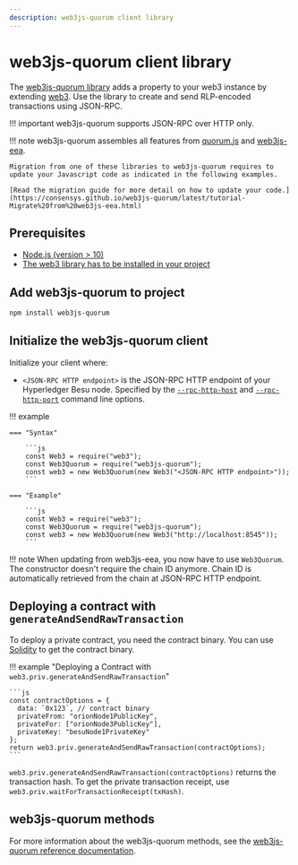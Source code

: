 ```yaml
---
description: web3js-quorum client library
---
```


# web3js-quorum client library

The [web3js-quorum library](https://github.com/ConsenSys/web3js-quorum) adds a property to your web3
instance by extending [web3](https://github.com/ethereum/web3.js/). Use the library to create and
send RLP-encoded transactions using JSON-RPC.

!!! important
    web3js-quorum supports JSON-RPC over HTTP only.

!!! note
    web3js-quorum assembles all features from [quorum.js](https://github.com/ConsenSys/quorum.js) and [web3js-eea](https://github.com/ConsenSys/web3js-eea).

    Migration from one of these libraries to web3js-quorum requires to update your Javascript code as indicated in the following examples.

    [Read the migration guide for more detail on how to update your code.](https://consensys.github.io/web3js-quorum/latest/tutorial-Migrate%20from%20web3js-eea.html)

## Prerequisites

* [Node.js (version > 10)](https://nodejs.org/en/download/)
* [The web3 library has to be installed in your project](https://github.com/ChainSafe/web3.js#installation)

## Add web3js-quorum to project

```bash
npm install web3js-quorum
```

## Initialize the web3js-quorum client

Initialize your client where:

* `<JSON-RPC HTTP endpoint>` is the JSON-RPC HTTP endpoint of your Hyperledger Besu node. Specified
  by the [`--rpc-http-host`](../../../Reference/CLI/CLI-Syntax.md#rpc-http-host) and
  [`--rpc-http-port`](../../../Reference/CLI/CLI-Syntax.md#rpc-http-port) command line options.

!!! example

    === "Syntax"

        ```js
        const Web3 = require("web3");
        const Web3Quorum = require("web3js-quorum");
        const web3 = new Web3Quorum(new Web3("<JSON-RPC HTTP endpoint>"));
        ```

    === "Example"

        ```js
        const Web3 = require("web3");
        const Web3Quorum = require("web3js-quorum");
        const web3 = new Web3Quorum(new Web3("http://localhost:8545"));
        ```

!!! note
    When updating from web3js-eea, you now have to use `Web3Quorum`. The constructor doesn't require the chain ID anymore.
    Chain ID is automatically retrieved from the chain at JSON-RPC HTTP endpoint.

## Deploying a contract with `generateAndSendRawTransaction`

To deploy a private contract, you need the contract binary. You can use
[Solidity](https://solidity.readthedocs.io/en/develop/using-the-compiler.html) to get the
contract binary.

!!! example "Deploying a Contract with `web3.priv.generateAndSendRawTransaction`"

    ```js
    const contractOptions = {
      data: `0x123`, // contract binary
      privateFrom: "orionNode1PublicKey",
      privateFor: ["orionNode3PublicKey"],
      privateKey: "besuNode1PrivateKey"
    };
    return web3.priv.generateAndSendRawTransaction(contractOptions);
    ```

`web3.priv.generateAndSendRawTransaction(contractOptions)` returns the transaction hash. To get the private
transaction receipt, use `web3.priv.waitForTransactionReceipt(txHash)`.

## web3js-quorum methods

For more information about the web3js-quorum methods, see the
[web3js-quorum reference documentation](https://consensys.github.io/web3js-quorum/latest/index.html).
